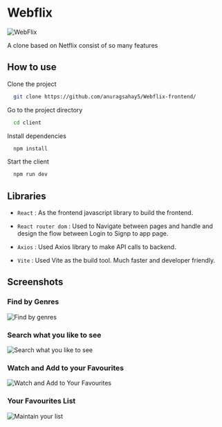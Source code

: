 # Webflix
![WebFlix](https://fontmeme.com/permalink/230620/d849efc19dda4821037c2fb4a746ed19.png)

A clone based on Netflix consist of so many features 


## How to use

Clone the project

```bash
  git clone https://github.com/anuragsahay5/Webflix-frontend/
```

Go to the project directory

```bash
  cd client
```

Install dependencies

```bash
  npm install
```

Start the client

```bash
  npm run dev
```

## Libraries

- ``` React ``` : As the frontend javascript library to build the frontend.
  
- ``` React router dom ``` : Used to Navigate between pages and handle and design the flow between Login to Signp to app page.
  
- ``` Axios ``` : Used Axios library to make API calls to backend.

- ``` Vite ``` : Used Vite as the build tool. Much faster and developer friendly.


## Screenshots

### Find by Genres
![Find by genres](https://i.ibb.co/zsv8Drt/Find-by-genre.png)

### Search what you like to see
![Search what you like to see](https://i.ibb.co/wpdCs0m/Search-movie.png)

### Watch and Add to your Favourites
![Watch and Add to Your Favourites](https://i.ibb.co/Wkb3PzL/Watch-addtofav.jpg)

### Your Favourites List
![Maintain your list](https://i.ibb.co/yW8JNZp/favs-list.png)
